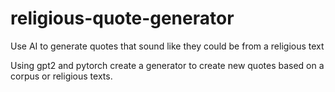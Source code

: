 # religious-quote-generator
Use AI to generate quotes that sound like they could be from a religious text

Using gpt2 and pytorch create a generator to create new quotes based on a corpus or religious texts.
